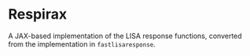 # Respirax

A JAX-based implementation of the LISA response functions, converted from the
implementation in `fastlisaresponse`.
